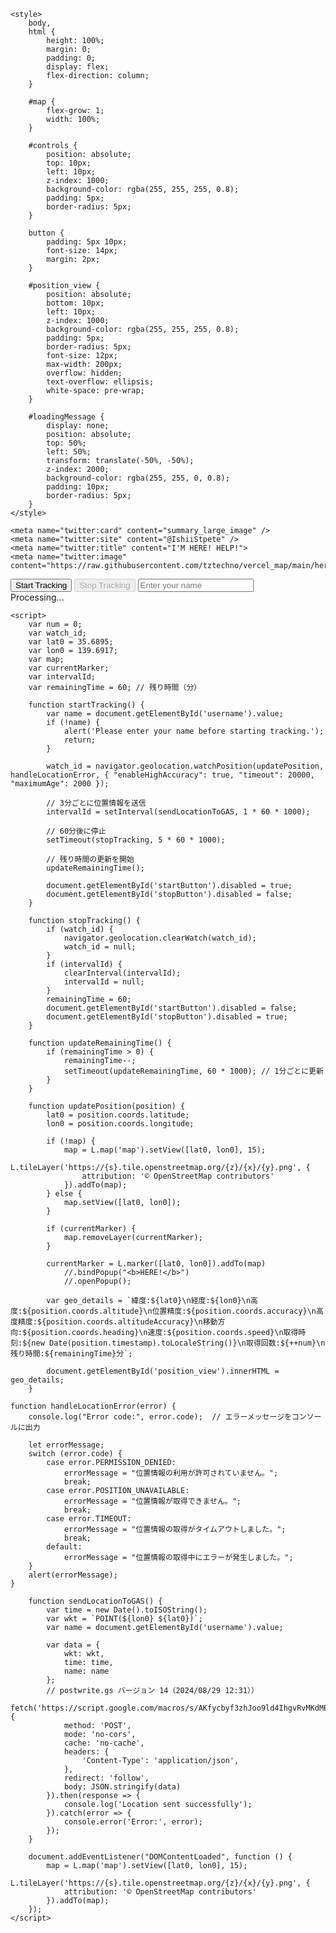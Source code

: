 <!DOCTYPE html>
<html lang="en">

<head>
    <meta charset="UTF-8">
    <meta name="viewport" content="width=device-width, initial-scale=1.0">
    <title>Map with Geolocation</title>
    <link rel="stylesheet" href="https://unpkg.com/leaflet/dist/leaflet.css" />
    <script src="https://unpkg.com/leaflet/dist/leaflet.js"></script>

    <style>
        body,
        html {
            height: 100%;
            margin: 0;
            padding: 0;
            display: flex;
            flex-direction: column;
        }

        #map {
            flex-grow: 1;
            width: 100%;
        }

        #controls {
            position: absolute;
            top: 10px;
            left: 10px;
            z-index: 1000;
            background-color: rgba(255, 255, 255, 0.8);
            padding: 5px;
            border-radius: 5px;
        }

        button {
            padding: 5px 10px;
            font-size: 14px;
            margin: 2px;
        }

        #position_view {
            position: absolute;
            bottom: 10px;
            left: 10px;
            z-index: 1000;
            background-color: rgba(255, 255, 255, 0.8);
            padding: 5px;
            border-radius: 5px;
            font-size: 12px;
            max-width: 200px;
            overflow: hidden;
            text-overflow: ellipsis;
            white-space: pre-wrap;
        }

        #loadingMessage {
            display: none;
            position: absolute;
            top: 50%;
            left: 50%;
            transform: translate(-50%, -50%);
            z-index: 2000;
            background-color: rgba(255, 255, 0, 0.8);
            padding: 10px;
            border-radius: 5px;
        }
    </style>

    <meta name="twitter:card" content="summary_large_image" />
    <meta name="twitter:site" content="@IshiiStpete" />
    <meta name="twitter:title" content="I'M HERE! HELP!">
    <meta name="twitter:image" content="https://raw.githubusercontent.com/tztechno/vercel_map/main/here.png">
</head>

<body>
    <div id="map"></div>
    <div id="controls">
        <button id="startButton" onclick="startTracking()">Start Tracking</button>
        <button id="stopButton" onclick="stopTracking()" disabled>Stop Tracking</button>
        <input type="text" id="username" placeholder="Enter your name" />
    </div>
    <div id="position_view"></div>
    <div id="loadingMessage">Processing...</div>

    <script>
        var num = 0;
        var watch_id;
        var lat0 = 35.6895;
        var lon0 = 139.6917;
        var map;
        var currentMarker;
        var intervalId;
        var remainingTime = 60; // 残り時間（分）

        function startTracking() {
            var name = document.getElementById('username').value;
            if (!name) {
                alert('Please enter your name before starting tracking.');
                return;
            }

            watch_id = navigator.geolocation.watchPosition(updatePosition, handleLocationError, { "enableHighAccuracy": true, "timeout": 20000, "maximumAge": 2000 });

            // 3分ごとに位置情報を送信
            intervalId = setInterval(sendLocationToGAS, 1 * 60 * 1000);

            // 60分後に停止
            setTimeout(stopTracking, 5 * 60 * 1000);

            // 残り時間の更新を開始
            updateRemainingTime();

            document.getElementById('startButton').disabled = true;
            document.getElementById('stopButton').disabled = false;
        }

        function stopTracking() {
            if (watch_id) {
                navigator.geolocation.clearWatch(watch_id);
                watch_id = null;
            }
            if (intervalId) {
                clearInterval(intervalId);
                intervalId = null;
            }
            remainingTime = 60;
            document.getElementById('startButton').disabled = false;
            document.getElementById('stopButton').disabled = true;
        }

        function updateRemainingTime() {
            if (remainingTime > 0) {
                remainingTime--;
                setTimeout(updateRemainingTime, 60 * 1000); // 1分ごとに更新
            }
        }

        function updatePosition(position) {
            lat0 = position.coords.latitude;
            lon0 = position.coords.longitude;

            if (!map) {
                map = L.map('map').setView([lat0, lon0], 15);
                L.tileLayer('https://{s}.tile.openstreetmap.org/{z}/{x}/{y}.png', {
                    attribution: '© OpenStreetMap contributors'
                }).addTo(map);
            } else {
                map.setView([lat0, lon0]);
            }

            if (currentMarker) {
                map.removeLayer(currentMarker);
            }

            currentMarker = L.marker([lat0, lon0]).addTo(map)
                //.bindPopup("<b>HERE!</b>")
                //.openPopup();

            var geo_details = `緯度:${lat0}\n経度:${lon0}\n高度:${position.coords.altitude}\n位置精度:${position.coords.accuracy}\n高度精度:${position.coords.altitudeAccuracy}\n移動方向:${position.coords.heading}\n速度:${position.coords.speed}\n取得時刻:${new Date(position.timestamp).toLocaleString()}\n取得回数:${++num}\n残り時間:${remainingTime}分`;

            document.getElementById('position_view').innerHTML = geo_details;
        }

    function handleLocationError(error) {
        console.log("Error code:", error.code);  // エラーメッセージをコンソールに出力

        let errorMessage;
        switch (error.code) {
            case error.PERMISSION_DENIED:
                errorMessage = "位置情報の利用が許可されていません。";
                break;
            case error.POSITION_UNAVAILABLE:
                errorMessage = "位置情報が取得できません。";
                break;
            case error.TIMEOUT:
                errorMessage = "位置情報の取得がタイムアウトしました。";
                break;
            default:
                errorMessage = "位置情報の取得中にエラーが発生しました。";
        }
        alert(errorMessage);
    }

        function sendLocationToGAS() {
            var time = new Date().toISOString();
            var wkt = `POINT(${lon0} ${lat0})`;
            var name = document.getElementById('username').value;

            var data = {
                wkt: wkt,
                time: time,
                name: name
            };
            // postwrite.gs バージョン 14（2024/08/29 12:31））
            fetch('https://script.google.com/macros/s/AKfycbyf3zhJoo9ld4IhgvRvMKdMEcV6diB4H3WBDU5Fjh5Hi_ZjNSGYQtSRfdyl9hJtWdzukA/exec', {
                method: 'POST',
                mode: 'no-cors',
                cache: 'no-cache',
                headers: {
                    'Content-Type': 'application/json',
                },
                redirect: 'follow',
                body: JSON.stringify(data)
            }).then(response => {
                console.log('Location sent successfully');
            }).catch(error => {
                console.error('Error:', error);
            });
        }

        document.addEventListener("DOMContentLoaded", function () {
            map = L.map('map').setView([lat0, lon0], 15);
            L.tileLayer('https://{s}.tile.openstreetmap.org/{z}/{x}/{y}.png', {
                attribution: '© OpenStreetMap contributors'
            }).addTo(map);
        });
    </script>
</body>

</html>